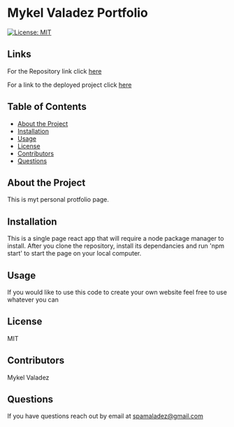 
# Mykel Valadez Portfolio

[![License: MIT](https://img.shields.io/badge/License-MIT-yellow.svg)](https://opensource.org/licenses/MIT)

## Links 


For the Repository link click [here](https://github.com/valadezMykel/valadezMykel.github.io)


For a link to the deployed project click [here](https://valadezmykel.github.io/)


## Table of Contents

* [About the Project](#about-the-project)
* [Installation](#installation)
* [Usage](#usage)
* [License](#license)
* [Contributors](#contributors)
* [Questions](#questions)


## About the Project

This is myt personal protfolio page.


## Installation

This is a single page react app that will require a node package manager to install.  After you clone the repository, install its dependancies and run 'npm start' to start the page on your local computer.


## Usage

If you would like to use this code to create your own website feel free to use whatever you can


## License

MIT


## Contributors

Mykel Valadez


## Questions

If you have questions reach out by email at spamaladez@gmail.com